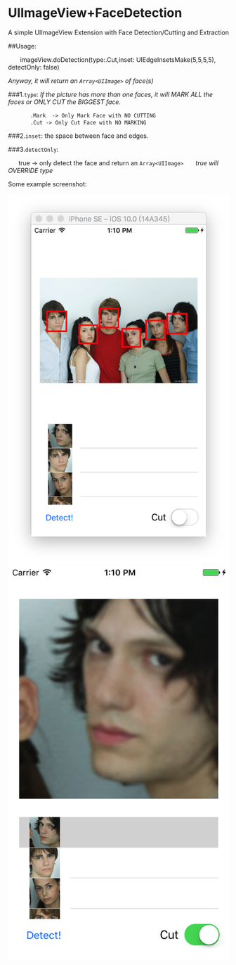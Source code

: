 # UIImageView+FaceDetection
A simple UIImageView Extension with Face Detection/Cutting and Extraction

##Usage:

        imageView.doDetection(type:.Cut,inset: UIEdgeInsetsMake(5,5,5,5), detectOnly: false)

_Anyway, it will return an `Array<UIImage>` of face(s)_

###1.`type`: 
_If the picture has more than one faces, it will MARK ALL the faces or ONLY CUT the BIGGEST face._

           .Mark  -> Only Mark Face with NO CUTTING
           .Cut -> Only Cut Face with NO MARKING

###2.`inset`: the space between face and edges.

###3.`detectOnly`: 

        true -> only detect the face and return an `Array<UIImage>`
        _true will OVERRIDE type_

Some example screenshot:

![image](example2.png)
![image](example1.png)
